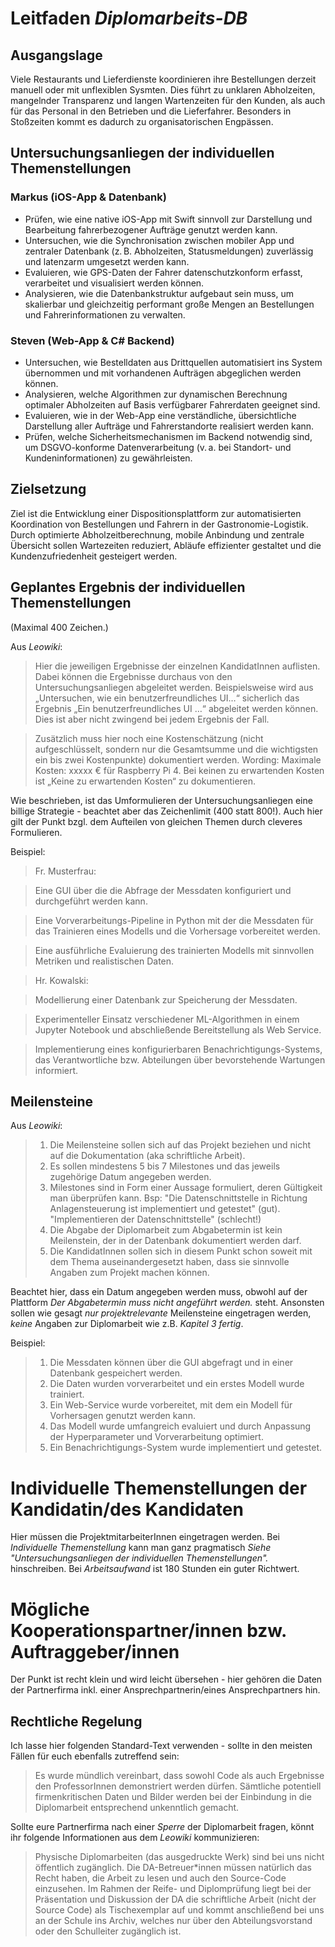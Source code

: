 # Leitfaden _Diplomarbeits-DB_

## Ausgangslage

Viele Restaurants und Lieferdienste koordinieren ihre Bestellungen derzeit manuell oder mit unflexiblen Sysmten. Dies
führt zu unklaren Abholzeiten, mangelnder Transparenz und langen Wartenzeiten für den Kunden, als auch für das Personal in den Betrieben und die Lieferfahrer. Besonders in Stoßzeiten kommt es dadurch zu organisatorischen Engpässen.

## Untersuchungsanliegen der individuellen Themenstellungen

### Markus (iOS-App & Datenbank)

- Prüfen, wie eine native iOS-App mit Swift sinnvoll zur Darstellung und Bearbeitung fahrerbezogener Aufträge genutzt werden kann.
- Untersuchen, wie die Synchronisation zwischen mobiler App und zentraler Datenbank (z. B. Abholzeiten, Statusmeldungen) zuverlässig und latenzarm umgesetzt werden kann.
- Evaluieren, wie GPS-Daten der Fahrer datenschutzkonform erfasst, verarbeitet und visualisiert werden können.
- Analysieren, wie die Datenbankstruktur aufgebaut sein muss, um skalierbar und gleichzeitig performant große Mengen an Bestellungen und Fahrerinformationen zu verwalten.

### Steven (Web-App & C# Backend)

- Untersuchen, wie Bestelldaten aus Drittquellen automatisiert ins System übernommen und mit vorhandenen Aufträgen abgeglichen werden können.
- Analysieren, welche Algorithmen zur dynamischen Berechnung optimaler Abholzeiten auf Basis verfügbarer Fahrerdaten geeignet sind.
- Evaluieren, wie in der Web-App eine verständliche, übersichtliche Darstellung aller Aufträge und Fahrerstandorte realisiert werden kann.
- Prüfen, welche Sicherheitsmechanismen im Backend notwendig sind, um DSGVO-konforme Datenverarbeitung (v. a. bei Standort- und Kundeninformationen) zu gewährleisten.


## Zielsetzung

Ziel ist die Entwicklung einer Dispositionsplattform zur automatisierten Koordination von Bestellungen und Fahrern in der Gastronomie-Logistik. Durch optimierte Abholzeitberechnung, mobile Anbindung und zentrale Übersicht sollen Wartezeiten reduziert, Abläufe effizienter gestaltet und die Kundenzufriedenheit gesteigert werden.

## Geplantes Ergebnis der individuellen Themenstellungen

(Maximal 400 Zeichen.)

Aus _Leowiki_:

> Hier die jeweiligen Ergebnisse der einzelnen KandidatInnen auflisten. Dabei können die Ergebnisse durchaus von den Untersuchungsanliegen abgeleitet werden. Beispielsweise wird aus „Untersuchen, wie ein benutzerfreundliches UI…“ sicherlich das Ergebnis „Ein benutzerfreundliches UI …“ abgeleitet werden können. Dies ist aber nicht zwingend bei jedem Ergebnis der Fall.

> Zusätzlich muss hier noch eine Kostenschätzung (nicht aufgeschlüsselt, sondern nur die Gesamtsumme und die wichtigsten ein bis zwei Kostenpunkte) dokumentiert werden. Wording: Maximale Kosten: xxxxx € für Raspberry Pi 4. Bei keinen zu erwartenden Kosten ist „Keine zu erwartenden Kosten“ zu dokumentieren.

Wie beschrieben, ist das Umformulieren der Untersuchungsanliegen eine billige Strategie - beachtet aber das Zeichenlimit (400 statt 800!). Auch hier gilt der Punkt bzgl. dem Aufteilen von gleichen Themen durch cleveres Formulieren.

Beispiel:

> Fr. Musterfrau:

> Eine GUI über die die Abfrage der Messdaten konfiguriert und durchgeführt werden kann.

> Eine Vorverarbeitungs-Pipeline in Python mit der die Messdaten für das Trainieren eines Modells und die Vorhersage vorbereitet werden.

> Eine ausführliche Evaluierung des trainierten Modells mit sinnvollen Metriken und realistischen Daten.

> Hr. Kowalski:

> Modellierung einer Datenbank zur Speicherung der Messdaten.

> Experimenteller Einsatz verschiedener ML-Algorithmen in einem Jupyter Notebook und abschließende Bereitstellung als Web Service.

> Implementierung eines konfigurierbaren Benachrichtigungs-Systems, das Verantwortliche bzw. Abteilungen über bevorstehende Wartungen informiert.

## Meilensteine

Aus _Leowiki_:

> 1. Die Meilensteine sollen sich auf das Projekt beziehen und nicht auf die Dokumentation (aka schriftliche Arbeit).
> 2. Es sollen mindestens 5 bis 7 Milestones und das jeweils zugehörige Datum angegeben werden.
> 3. Milestones sind in Form einer Aussage formuliert, deren Gültigkeit man überprüfen kann. Bsp: "Die Datenschnittstelle in Richtung Anlagensteuerung ist implementiert und getestet" (gut). "Implementieren der Datenschnittstelle" (schlecht!)
> 4. Die Abgabe der Diplomarbeit zum Abgabetermin ist kein Meilenstein, der in der Datenbank dokumentiert werden darf.
> 5. Die KandidatInnen sollen sich in diesem Punkt schon soweit mit dem Thema auseinandergesetzt haben, dass sie sinnvolle Angaben zum Projekt machen können.

Beachtet hier, dass ein Datum angegeben werden muss, obwohl auf der Plattform _Der Abgabetermin muss nicht angeführt werden._ steht. Ansonsten sollen wie gesagt _nur projektrelevante_ Meilensteine eingetragen werden, _keine_ Angaben zur Diplomarbeit wie z.B. _Kapitel 3 fertig_.

Beispiel:

> 1. Die Messdaten können über die GUI abgefragt und in einer Datenbank gespeichert werden.
> 2. Die Daten wurden vorverarbeitet und ein erstes Modell wurde trainiert.
> 3. Ein Web-Service wurde vorbereitet, mit dem ein Modell für Vorhersagen genutzt werden kann.
> 4. Das Modell wurde umfangreich evaluiert und durch Anpassung der Hyperparameter und Vorverarbeitung optimiert.
> 5. Ein Benachrichtigungs-System wurde implementiert und getestet.

# Individuelle Themenstellungen der Kandidatin/des Kandidaten

Hier müssen die ProjektmitarbeiterInnen eingetragen werden. Bei _Individuelle Themenstellung_ kann man ganz pragmatisch _Siehe "Untersuchungsanliegen der individuellen Themenstellungen"._ hinschreiben. Bei _Arbeitsaufwand_ ist 180 Stunden ein guter Richtwert.

# Mögliche Kooperationspartner/innen bzw. Auftraggeber/innen

Der Punkt ist recht klein und wird leicht übersehen - hier gehören die Daten der Partnerfirma inkl. einer Ansprechpartnerin/eines Ansprechpartners hin.

## Rechtliche Regelung

Ich lasse hier folgenden Standard-Text verwenden - sollte in den meisten Fällen für euch ebenfalls zutreffend sein:

> Es wurde mündlich vereinbart, dass sowohl Code als auch Ergebnisse den ProfessorInnen demonstriert werden dürfen. Sämtliche potentiell firmenkritischen Daten und Bilder werden bei der Einbindung in die Diplomarbeit entsprechend unkenntlich gemacht.

Sollte eure Partnerfirma nach einer _Sperre_ der Diplomarbeit fragen, könnt ihr folgende Informationen aus dem _Leowiki_ kommunizieren:

> Physische Diplomarbeiten (das ausgedruckte Werk) sind bei uns nicht öffentlich zugänglich. Die DA-Betreuer*innen müssen natürlich das Recht haben, die Arbeit zu lesen und auch den Source-Code einzusehen. Im Rahmen der Reife- und Diplomprüfung liegt bei der Präsentation und Diskussion der DA die schriftliche Arbeit (nicht der Source Code) als Tischexemplar auf und kommt anschließend bei uns an der Schule ins Archiv, welches nur über den Abteilungsvorstand oder den Schulleiter zugänglich ist.
